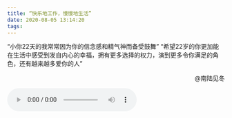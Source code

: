 ```yaml
---
title: “快乐地工作，慢慢地生活”
date: 2020-08-05 13:14:20
tags:
---
```

“小你22天的我常常因为你的信念感和精气神而备受鼓舞”
“希望22岁的你更加能在生活中感受到发自内心的幸福，拥有更多选择的权力，演到更多令你满足的角色，还有越来越多爱你的人”

<p align="right">@南陆见冬</p>
<audio id="audio" controls=""  preload="auto" autoplay="autoplay">
      <source id="mp3" src="https://fsjtoday.xyz:8050/南陆见冬-快乐地工作慢慢地生活.m4a">
      </audio>
